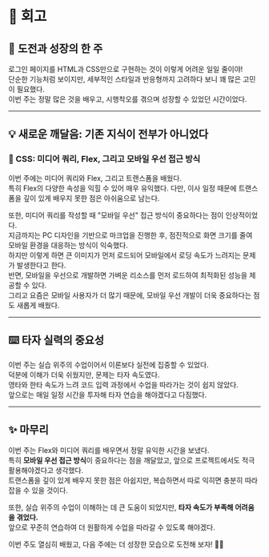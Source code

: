 <!-- 여기에 회고 내용을 작성해주세요 -->

# 📝 회고

## 🎯 도전과 성장의 한 주

로그인 페이지를 HTML과 CSS만으로 구현하는 것이 이렇게 어려운 일일 줄이야!  
단순한 기능처럼 보이지만, 세부적인 스타일과 반응형까지 고려하다 보니 꽤 많은 고민이 필요했다.  
이번 주는 정말 많은 것을 배우고, 시행착오를 겪으며 성장할 수 있었던 시간이었다.

---

## 💡 새로운 깨달음: 기존 지식이 전부가 아니었다

### 🔹 CSS: 미디어 쿼리, Flex, 그리고 모바일 우선 접근 방식

이번 주에는 미디어 쿼리와 Flex, 그리고 트랜스폼을 배웠다.  
특히 Flex의 다양한 속성을 익힐 수 있어 매우 유익했다. 다만, 이사 일정 때문에 트랜스폼을 깊이 있게 배우지 못한 점은 아쉬움으로 남는다.

또한, 미디어 쿼리를 작성할 때 "모바일 우선" 접근 방식이 중요하다는 점이 인상적이었다.  
지금까지는 PC 디자인을 기반으로 마크업을 진행한 후, 점진적으로 화면 크기를 줄여 모바일 환경을 대응하는 방식이 익숙했다.  
하지만 이렇게 하면 큰 이미지가 먼저 로드되어 모바일에서 로딩 속도가 느려지는 문제가 발생한다고 한다.  
반면, 모바일을 우선으로 개발하면 가벼운 리소스를 먼저 로드하여 최적화된 성능을 제공할 수 있다.  
그리고 요즘은 모바일 사용자가 더 많기 때문에, 모바일 우선 개발이 더욱 중요하다는 점도 새롭게 배웠다.

---

## ⌨️ 타자 실력의 중요성

이번 주는 실습 위주의 수업이어서 이론보다 실전에 집중할 수 있었다.  
덕분에 이해가 더욱 쉬웠지만, 문제는 타자 속도였다.  
영타와 한타 속도가 느려 코드 입력 과정에서 수업을 따라가는 것이 쉽지 않았다.  
앞으로는 매일 일정 시간을 투자해 타자 연습을 해야겠다고 다짐했다.

---

## ✨ 마무리

이번 주는 Flex와 미디어 쿼리를 배우면서 정말 유익한 시간을 보냈다.  
특히 **모바일 우선 접근 방식**이 중요하다는 점을 깨달았고, 앞으로 프로젝트에서도 적극 활용해야겠다고 생각했다.  
트랜스폼을 깊이 있게 배우지 못한 점은 아쉽지만, 복습하면서 따로 익히면 충분히 따라잡을 수 있을 것이다.

또한, 실습 위주의 수업이 이해하는 데 큰 도움이 되었지만, **타자 속도가 부족해 어려움을 겪었다.**  
앞으로 꾸준히 연습하여 더 원활하게 수업을 따라갈 수 있도록 해야겠다.

이번 주도 열심히 배웠고, 다음 주에는 더 성장한 모습으로 도전해 보자! 💪🔥
